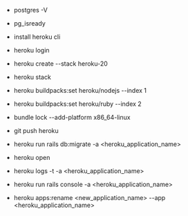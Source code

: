 
- postgres -V
- pg_isready

- install heroku cli
- heroku login
- heroku create --stack heroku-20
- heroku stack

- heroku buildpacks:set heroku/nodejs --index 1
- heroku buildpacks:set heroku/ruby --index 2

- bundle lock --add-platform x86_64-linux
- git push heroku <master or main>
- heroku run rails db:migrate -a <heroku_application_name>
- heroku open
- heroku logs -t -a <heroku_application_name>
- heroku run rails console -a <heroku_application_name>
- heroku apps:rename <new_application_name> --app <heroku_application_name>
